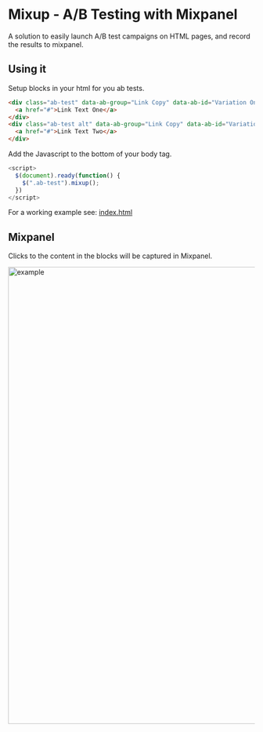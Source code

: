 # Mixup - A/B Testing with Mixpanel

A solution to easily launch A/B test campaigns on HTML pages, and record the results to mixpanel.

## Using it

Setup blocks in your html for you ab tests.

```html
<div class="ab-test" data-ab-group="Link Copy" data-ab-id="Variation One">
  <a href="#">Link Text One</a>
</div>
<div class="ab-test alt" data-ab-group="Link Copy" data-ab-id="Variation Two">
  <a href="#">Link Text Two</a>
</div>
```

Add the Javascript to the bottom of your body tag.
```js
<script>
  $(document).ready(function() {
    $(".ab-test").mixup();
  })
</script>
```

For a working example see: [index.html](http://j-mcnally.github.io/mixup/)

## Mixpanel

Clicks to the content in the blocks will be captured in Mixpanel.

<img width="932" alt="example" src="https://cloud.githubusercontent.com/assets/892382/13126010/73e34bc6-d58e-11e5-9d2d-8515ec4ba6ab.png">
